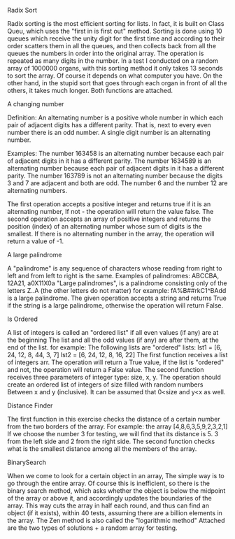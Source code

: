 
Radix Sort

Radix sorting is the most efficient sorting for lists.
In fact, it is built on Class Queu, which uses the "first in is first out" method.
Sorting is done using 10 queues which receive the unity digit for the first time and according to their order scatters them in all the queues, and then collects back from all the queues the numbers in order into the original array.
The operation is repeated as many digits in the number.
In a test I conducted on a random array of 1000000 organs, with this sorting method it only takes 13 seconds to sort the array. Of course it depends on what computer you have.
On the other hand, in the stupid sort that goes through each organ in front of all the others, it takes much longer.
Both functions are attached.












A changing number

Definition: An alternating number is a positive whole number in which each pair of adjacent digits has a different parity.
That is, next to every even number there is an odd number. A single digit number is an alternating number.

Examples:
 The number 163458 is an alternating number because each pair of adjacent digits in it has a different parity.
 The number 1634589 is an alternating number because each pair of adjacent digits in it has a different parity.
 The number 163789 is not an alternating number because the digits 3 and 7 are adjacent and both are odd.
 The number 6 and the number 12 are alternating numbers.

The first operation accepts a positive integer and returns true if it is an alternating number,
If not - the operation will return the value false.
The second operation accepts an array of positive integers and returns the position (index) of an alternating number whose sum of digits is the smallest. If there is no alternating number in the array, the operation will return a value of -1.








A large palindrome

A "palindrome" is any sequence of characters whose reading from right to left and from left to right is the same.
Examples of palindromes:
ABCCBA, 12A21, a0X$11$X0a
"Large palindromes", is a palindrome consisting only of the letters Z..A (the other letters do not matter)
for example:
fA%B##rkC1^BAdd
is a large palindrome.
The given operation accepts a string and returns True if the string is a large palindrome, otherwise the operation
will return False.








Is Ordered

A list of integers is called an "ordered list" if all even values ​​(if any) are at the beginning
The list and all the odd values ​​(if any) are after them, at the end of the list.
for example:
The following lists are "ordered" lists:
lst1 = [6, 24, 12, 8, 44, 3, 7]
lst2 = [6, 24, 12, 8, 16, 22]
The first function receives a list of integers arr.
 The operation will return a True value, if the list is "ordered" and not, the operation will return a False value.
The second function receives three parameters of integer type: size, x, y.
 The operation should create an ordered list of integers of size filled with random numbers
 Between x and y (inclusive).
 It can be assumed that 0<size and y<x as well.






Distance Finder

The first function in this exercise checks the distance of a certain number from the two borders of the array.
For example: the array [4,8,6,3,5,9,2,3,2,1]
If we choose the number 3 for testing, we will find that its distance is 5.  3 from the left side and 2 from the right side.
The second function checks what is the smallest distance among all the members of the array.





 BinarySearch

When we come to look for a certain object in an array,
The simple way is to go through the entire array. Of course this is inefficient, so there is the binary search method, which asks whether the object is below the midpoint of the array or above it, and accordingly updates the boundaries of the array.
This way cuts the array in half each round, and thus can find an object (if it exists), within 40 tests, assuming there are a billion elements in the array.
The Zen method is also called the "logarithmic method"
Attached are the two types of solutions + a random array for testing.
